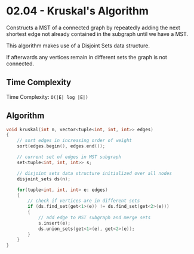 # 02.04 - Kruskal's Algorithm
Constructs a MST of a connected graph by repeatedly adding the next shortest edge not already contained in the subgraph until we have a MST.

This algorithm makes use of a Disjoint Sets data structure.

If afterwards any vertices remain in different sets the graph is not connected.

## Time Complexity
Time Complexity: `O(|E| log |E|)`

## Algorithm
```c++
void kruskal(int n, vector<tuple<int, int, int>> edges)
{
    // sort edges in increasing order of weight
    sort(edges.begin(), edges.end());

    // current set of edges in MST subgraph
    set<tuple<int, int, int>> s;

    // disjoint sets data structure initialized over all nodes
    disjoint_sets ds(n);

    for(tuple<int, int, int> e: edges)
    {
        // check if vertices are in different sets
        if (ds.find_set(get<1>(e)) != ds.find_set(get<2>(e)))
        {
            // add edge to MST subgraph and merge sets
            s.insert(e);
            ds.union_sets(get<1>(e), get<2>(e));
        }
    }
}
```
